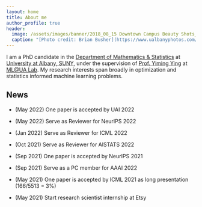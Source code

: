 ```yaml
---
layout: home
title: About me
author_profile: true
header:
  image: /assets/images/banner/2018_08_15 Downtown Campus Beauty Shots_MG_4819.jpg
  caption: "[Photo credit: Brian Busher](https://www.ualbanyphotos.com/)"
---
```


I am a PhD candidate in the [Department of Mathematics & Statistics](https://www.albany.edu/math) at [University at Albany, SUNY](https://www.albany.edu/), under the supervision of [Prof. Yiming Ying](https://www.albany.edu/~yy298919/) at [ML@UA Lab](https://sites.google.com/view/mlualbany). My research interests span broadly in optimization and statistics informed machine learning problems.

## News

* (May 2022) One paper is accepted by UAI 2022

* (May 2022) Serve as Reviewer for NeurIPS 2022

* (Jan 2022) Serve as Reviewer for ICML 2022

* (Oct 2021) Serve as Reviewer for AISTATS 2022

* (Sep 2021) One paper is accepted by NeurIPS 2021

* (Sep 2021) Serve as a PC member for AAAI 2022

* (May 2021) One paper is accepted by ICML 2021 as long presentation (166/5513 = 3%)

* (May 2021) Start research scientist internship at Etsy

